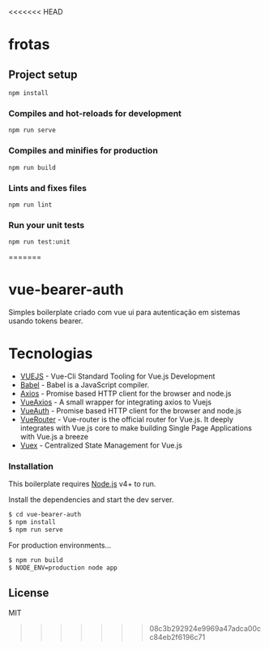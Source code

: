 <<<<<<< HEAD
# frotas

## Project setup
```
npm install
```

### Compiles and hot-reloads for development
```
npm run serve
```

### Compiles and minifies for production
```
npm run build
```

### Lints and fixes files
```
npm run lint
```

### Run your unit tests
```
npm run test:unit
```
=======
# vue-bearer-auth

Simples boilerplate criado com vue ui para autenticação em sistemas usando tokens bearer. 

# Tecnologias

* [VUEJS] - Vue-Cli Standard Tooling for Vue.js Development
* [Babel] - Babel is a JavaScript compiler.
* [Axios] - Promise based HTTP client for the browser and node.js
* [VueAxios] - A small wrapper for integrating axios to Vuejs
* [VueAuth] - Promise based HTTP client for the browser and node.js
* [VueRouter] - Vue-router is the official router for Vue.js. It deeply integrates with Vue.js core to make building Single Page Applications with Vue.js a breeze
* [Vuex] - Centralized State Management for Vue.js

### Installation

This boilerplate requires [Node.js](https://nodejs.org/) v4+ to run.

Install the dependencies and start the dev server.

```sh
$ cd vue-bearer-auth
$ npm install
$ npm run serve
```

For production environments...

```sh
$ npm run build
$ NODE_ENV=production node app
```

License
----

MIT

[//]: # (These are reference links used in the body of this note and get stripped out when the markdown processor does its job. There is no need to format nicely because it shouldn't be seen. Thanks SO - http://stackoverflow.com/questions/4823468/store-comments-in-markdown-syntax)


   [Babel]: <https://babeljs.io>
   [VUEJS]: <https://cli.vuejs.org/>
   [Axios]: <https://github.com/axios/axios>
   [VueAuth]: <https://github.com/websanova/vue-auth#readme>
   [VueAxios]: <https://github.com/imcvampire/vue-axios#readme>
   [VueRouter]: <https://github.com/vuejs/vue-router#readme>
   [Vuex]: <https://github.com/vuejs/vuex#readme>
   
>>>>>>> 08c3b292924e9969a47adca00cc84eb2f6196c71
